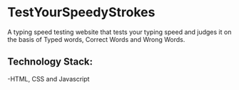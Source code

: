# TestYourSpeedyStrokes
A typing speed testing website that tests your typing speed and judges it on the basis of Typed words, Correct Words and Wrong Words.

## Technology Stack:
-HTML, CSS and Javascript
